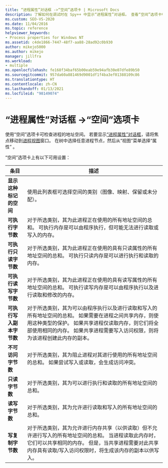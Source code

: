 ```yaml
---
title: “进程属性”对话框 ->“空间”选项卡 | Microsoft Docs
description: 了解如何在调试时在 Spy++ 中显示“进程属性”对话框。 查看“空间”选项卡中可用的设置。
ms.custom: SEO-VS-2020
ms.date: 11/04/2016
ms.topic: reference
helpviewer_keywords:
- Process properties for Windows NT
ms.assetid: c4de1866-7447-48f7-aa88-28ad92c0b930
author: mikejo5000
ms.author: mikejo
manager: jillfra
ms.workload:
- multiple
ms.openlocfilehash: fe168f34baf65b00eab59e94afb30e07dfe89b50
ms.sourcegitcommit: 957da60a881469d9001df1f4ba3ef01388109c86
ms.translationtype: HT
ms.contentlocale: zh-CN
ms.lasthandoff: 01/13/2021
ms.locfileid: "98149074"
---
```

# <a name="space-tab-process-properties-dialog-box"></a>“进程属性”对话框 ->“空间”选项卡
使用“空间”选项卡可检查进程的地址空间。 若要显示[“进程属性”对话框](../debugger/process-properties-dialog-box.md)，请将焦点移动到[进程视图](../debugger/processes-view.md)窗口。 在树中选择任意进程节点，然后从“视图”菜单选择“属性” 。

 “空间”选项卡上有以下可用设置：

|条目|描述|
|-----------|-----------------|
|**显示这种标记的空间**|使用此列表框可选择空间的类别（图像、映射、保留或未分配）。|
|**可执行字节数**|对于所选类别，其为此进程正在使用的所有地址空间的总和。 可执行内存是可以由程序执行，但可能无法进行读取或写入的内存。|
|**可执行只读字节数**|对于所选类别，其为此进程正在使用的具有只读属性的所有地址空间的总和。 可执行只读内存是可以进行执行和读取的内存。|
|**可执行读写字节数**|对于所选类别，其为此进程正在使用的具有读写属性的所有地址空间的总和。 可执行读写内存是可以由程序执行以及进行读取和修改的内存。|
|**可执行写入副本字节数**|对于所选类别，其为可以由程序执行以及进行读取和写入的所有地址空间的总和。 如果需要在进程之间共享内存，则使用这种类型的保护。 如果共享进程仅读取内存，则它们将全部使用相同的内存。 如果共享进程需要写入访问权限，则将为该进程创建此内存的副本。|
|**不可访问字节数**|对于所选类别，其为阻止进程对其进行使用的所有地址空间的总和。 如果尝试写入或读取，会生成访问冲突。|
|**只读字节数**|对于所选类别，其为可以进行执行和读取的所有地址空间的总和。|
|**读写字节数**|对于所选类别，其为允许进行读取和写入的所有地址空间的总和。|
|**写复制字节数**|对于所选类别，其为允许进行内存共享（以供读取）但不允许进行写入的所有地址空间的总和。 当进程读取此内存时，它们可以共享相同的内存。 但是，当共享进程需要对此共享内存具有读取/写入访问权限时，将生成该内存的副本以供写入。|